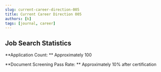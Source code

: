 ```yaml
---
slug: current-career-direction-005
title: Current Career Direction 005
authors: [k]
tags: [journal, career]
---
```

## Job Search Statistics

**Application Count: ** Approximately 100

**Document Screening Pass Rate: ** Approximately 10% after certification

